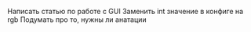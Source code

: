 Написать статью по работе с GUI
Заменить int значение в конфиге на rgb
Подумать про то, нужны ли анатации
